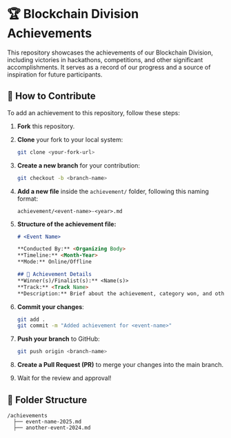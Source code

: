 # 🏆 Blockchain Division Achievements

This repository showcases the achievements of our Blockchain Division, including victories in hackathons, competitions, and other significant accomplishments. It serves as a record of our progress and a source of inspiration for future participants.

## 📌 How to Contribute

To add an achievement to this repository, follow these steps:

1. **Fork** this repository.
2. **Clone** your fork to your local system:
   ```bash
   git clone <your-fork-url>
   ```
3. **Create a new branch** for your contribution:
   ```bash
   git checkout -b <branch-name>
   ```
4. **Add a new file** inside the `achievement/` folder, following this naming format:
   ```
   achievement/<event-name>-<year>.md
   ```
5. **Structure of the achievement file:**
   
   ```md
   # <Event Name>
   
   **Conducted By:** <Organizing Body>
   **Timeline:** <Month-Year>
   **Mode:** Online/Offline
   
   ## 🏅 Achievement Details
   **Winner(s)/Finalist(s):** <Name(s)>
   **Track:** <Track Name>
   **Description:** Brief about the achievement, category won, and other details.
   ```
6. **Commit your changes**:
   ```bash
   git add .
   git commit -m "Added achievement for <event-name>"
   ```
7. **Push your branch** to GitHub:
   ```bash
   git push origin <branch-name>
   ```
8. **Create a Pull Request (PR)** to merge your changes into the main branch.
9. Wait for the review and approval!

## 📂 Folder Structure
```
/achievements
  ├── event-name-2025.md
  ├── another-event-2024.md
```


